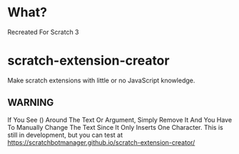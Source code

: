 # What?
Recreated For Scratch 3

# scratch-extension-creator
Make scratch extensions with little or no JavaScript knowledge.

## WARNING
If You See () Around The Text Or Argument, Simply Remove It And You Have To Manually Change The Text Since It Only Inserts One Character.
This is still in development, but you can test at https://scratchbotmanager.github.io/scratch-extension-creator/
